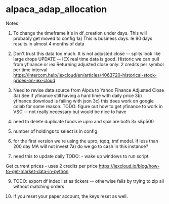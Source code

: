 # alpaca_adap_allocation

Notes 

1) To change the timeframe it's in df_creation under days. This will probably get moved to config 
    1a) This is business days. Ie 90 days results in almost 4 months of data 

2) Don't trust this data too much. It is not adjusted close -- splits look like large drops 
UPDATE -- IEX real time data is good. Historic we can pull from yfinance or iex 
Returning adjusted close only: 2 credits per symbol per time interval  
https://intercom.help/iexcloud/en/articles/4063720-historical-stock-prices-on-iex-cloud

3) Need to revise data source from Alpca to Yahoo Finance Adjusted Close 
    3a) See if yfinance still having a hard time with daily price 
    3b) yfinance.download is failing with json
    3c) this does work on google colab for some reason. 
TODO: figure out how to get yfinance to work in VSC -- not really necessary but would be nice to have

5) need to delete duplicate funds ie upro and spxl are both 3x s&p500 

6) number of holdings to select is in config 

7) for the first version we're using the upro, tqqq, tmf model. If less than 200 day MA will not invest 
    7a) do we go to cash in this instance? 

8) need this to update daily
TODO:    - wake up windows to run script 

Get current prices - uses 2 credits per price 
https://iexcloud.io/blog/how-to-get-market-data-in-python

9) TODO: export df index list as tickers -- otherwise fails by trying to zip all without matching orders 

10) If you reset your paper account, the keys reset as well. 